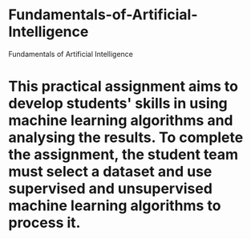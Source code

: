 # Fundamentals-of-Artificial-Intelligence
Fundamentals of Artificial Intelligence
# This practical assignment aims to develop students' skills in using machine learning algorithms and analysing the results. To complete the assignment, the student team must select a dataset and use supervised and unsupervised machine learning algorithms to process it. 
